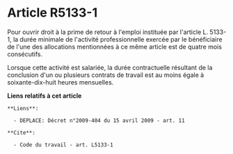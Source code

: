 # Article R5133-1

Pour ouvrir droit à la prime de retour à l'emploi instituée par l'article L. 5133-1, la durée minimale de l'activité
professionnelle exercée par le bénéficiaire de l'une des allocations mentionnées à ce même article est de quatre mois
consécutifs. 

Lorsque cette activité est salariée, la durée contractuelle résultant de la conclusion d'un ou plusieurs contrats de travail
est au moins égale à soixante-dix-huit heures mensuelles.

**Liens relatifs à cet article**

	**Liens**:

	  - DEPLACE: Décret n°2009-404 du 15 avril 2009 - art. 11

	**Cite**:

	  - Code du travail - art. L5133-1
